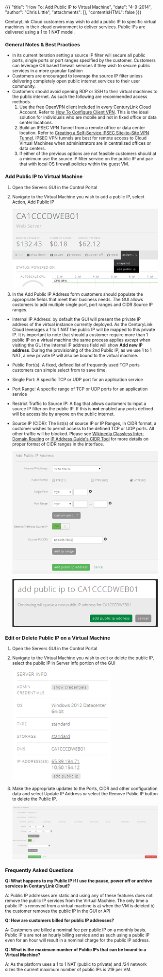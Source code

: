 {{{
  "title": "How To: Add Public IP to Virtual Machine",
  "date": "4-9-2014",
  "author": "Chris Little",
  "attachments": [],
  "contentIsHTML": false
}}}

CenturyLink Cloud customers may wish to add a public IP to specific virtual machines in their cloud environment to deliver services.  Public IPs are delivered using a 1 to 1 NAT model.

### General Notes & Best Practices

- In its current iteration setting a source IP filter will secure all public ports, single ports or port ranges specified by the customer. Customers can leverage OS based firewall services if they wish to secure public services in a more granular fashion
- Customers are encouraged to leverage the source IP filter unless delivering completely open public internet services to their user community.
- Customers should avoid opening RDP or SSH to their virtual machines to the public internet. As such the following are recommended access methods.
  1. Use the free OpenVPN client included in every CenturyLink Cloud Account. Refer to [How To Configure Client VPN](..Network/how-to-configure-client-vpn.md). This is the ideal solution for individuals who are mobile and not in fixed office or data center locations.
  2. Build an IPSEC VPN Tunnel from a remote office or data center location. Refer to [Creating a Self-Service IPSEC Site-to-Site VPN Tunnel](../Network/creating-a-self-service-ipsec-site-to-site-vpn-tunnel.md). IPSEC VPN tunnels are best for remote access to Cloud Virtual Machines when administrators are in centralized offices or data centers.
  3. If either of the previous options are not feasible customers should at a minimum use the source IP filter service on the public IP and pair that with local OS firewall policies within the guest VM.

### Add Public IP to Virtual Machine
1. Open the Servers GUI in the Control Portal
2. Navigate to the Virtual Machine you wish to add a public IP, select Action, Add Public IP

    ![Add Public IP Action](../images/how-to-add-public-ip-to-virtual-machine-01.png)

3. In the Add Public IP Address form customers should populate the appropriate fields that meet their business needs. The GUI allows customers to add multiple single port, port ranges and CIDR Source IP ranges.

  - Internal IP Address: by default the GUI will present the private IP address of the virtual instance currently deployed. As the CenturyLink Cloud leverages a 1 to 1 NAT the public IP will be mapped to this private IP. It is important to note that should a customer require more than 1 public IP on a virtual machine the same process applies _except_ when visiting the GUI the internal IP address field will show **Add new IP address**. During the provisioning of the 2nd Public IP, as we use 1 to 1 NAT, a new private IP will also be bound to the virtual machine.
  - Public Port(s): A fixed, defined list of frequently used TCP ports customers can simple select from to save time.
  - Single Port: A specific TCP or UDP port for an application service
  - Port Range: A specific range of TCP or UDP ports for an application service
  - Restrict Traffic to Source IP: A flag that allows customers to input a source IP filter on the public IP. If this is **not** enabled any ports defined will be accessible by anyone on the public internet.
  - Source IP (CIDR): The list(s) of source IP or IP Ranges, in CIDR format, a customer wishes to permit access to the defined TCP or UDP ports. All other traffic will be blocked. Please see [Wikipedia Classless Inter-Domain Routing](//en.wikipedia.org/wiki/Classless_Inter-Domain_Routing) or [IP Address Guide's CIDR Tool](//www.ipaddressguide.com/cidr) for more details on proper format of CIDR ranges in the interface.

    ![Add Public IP Action](../images/how-to-add-public-ip-to-virtual-machine-02.png)

    ![Add Public IP Action](../images/how-to-add-public-ip-to-virtual-machine-03.png)

### Edit or Delete Public IP on a Virtual Machine

1. Open the Servers GUI in the Control Portal
2. Navigate to the Virtual Machine you wish to edit or delete the public IP, select the public IP in Server Info portion of the GUI

    ![Add Public IP Action](../images/how-to-add-public-ip-to-virtual-machine-04.png)

3. Make the appropriate updates to the Ports, CIDR and other configuration data and select Update IP Address _or_ select the Remove Public IP button to delete the Public IP.

    ![Add Public IP Action](../images/how-to-add-public-ip-to-virtual-machine-05.png)

### Frequently Asked Questions

**Q: What happens to my Public IP if I use the pause, power off or archive services in CenturyLink Cloud?**

A: Public IP addresses are static and using any of these features does not remove the public IP services from the Virtual Machine. The only time a public IP is removed from a virtual machine is a) when the VM is deleted b) the customer removes the public IP in the GUI or API

**Q: How are customers billed for public IP addresses?**

A: Customers are billed a nominal fee per public IP on a monthly basis. Public IP's are not an hourly billing service and as such using a public IP even for an hour will result in a nominal charge for the public IP address.

**Q: What is the maximum number of Public IPs that can be bound to a Virtual Machine?**

A: As the platform uses a 1 to 1 NAT (public to private) and /24 network sizes the current maximum number of public IPs is 219 per VM.
